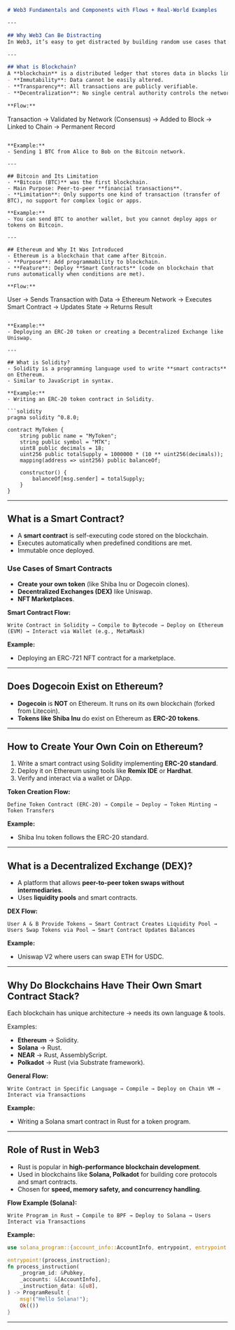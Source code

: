 ```markdown
# Web3 Fundamentals and Components with Flows + Real-World Examples

---

## Why Web3 Can Be Distracting
In Web3, it’s easy to get distracted by building random use cases that nobody wants. The ecosystem is still evolving, so focus should be on solving real-world problems with blockchain and decentralized technology.

---

## What is Blockchain?
A **blockchain** is a distributed ledger that stores data in blocks linked together in a chain. It ensures:
- **Immutability**: Data cannot be easily altered.
- **Transparency**: All transactions are publicly verifiable.
- **Decentralization**: No single central authority controls the network.

**Flow:**
```

Transaction → Validated by Network (Consensus) → Added to Block → Linked to Chain → Permanent Record

```

**Example:**
- Sending 1 BTC from Alice to Bob on the Bitcoin network.

---

## Bitcoin and Its Limitation
- **Bitcoin (BTC)** was the first blockchain.
- Main Purpose: Peer-to-peer **financial transactions**.
- **Limitation**: Only supports one kind of transaction (transfer of BTC), no support for complex logic or apps.

**Example:**
- You can send BTC to another wallet, but you cannot deploy apps or tokens on Bitcoin.

---

## Ethereum and Why It Was Introduced
- Ethereum is a blockchain that came after Bitcoin.
- **Purpose**: Add programmability to blockchain.
- **Feature**: Deploy **Smart Contracts** (code on blockchain that runs automatically when conditions are met).

**Flow:**
```

User → Sends Transaction with Data → Ethereum Network → Executes Smart Contract → Updates State → Returns Result

````

**Example:**
- Deploying an ERC-20 token or creating a Decentralized Exchange like Uniswap.

---

## What is Solidity?
- Solidity is a programming language used to write **smart contracts** on Ethereum.
- Similar to JavaScript in syntax.

**Example:**
- Writing an ERC-20 token contract in Solidity.

```solidity
pragma solidity ^0.8.0;

contract MyToken {
    string public name = "MyToken";
    string public symbol = "MTK";
    uint8 public decimals = 18;
    uint256 public totalSupply = 1000000 * (10 ** uint256(decimals));
    mapping(address => uint256) public balanceOf;

    constructor() {
        balanceOf[msg.sender] = totalSupply;
    }
}
````

---

## What is a Smart Contract?

* A **smart contract** is self-executing code stored on the blockchain.
* Executes automatically when predefined conditions are met.
* Immutable once deployed.

### Use Cases of Smart Contracts

* **Create your own token** (like Shiba Inu or Dogecoin clones).
* **Decentralized Exchanges (DEX)** like Uniswap.
* **NFT Marketplaces**.

**Smart Contract Flow:**

```
Write Contract in Solidity → Compile to Bytecode → Deploy on Ethereum (EVM) → Interact via Wallet (e.g., MetaMask)
```

**Example:**

* Deploying an ERC-721 NFT contract for a marketplace.

---

## Does Dogecoin Exist on Ethereum?

* **Dogecoin** is **NOT** on Ethereum. It runs on its own blockchain (forked from Litecoin).
* **Tokens like Shiba Inu** do exist on Ethereum as **ERC-20 tokens**.

---

## How to Create Your Own Coin on Ethereum?

1. Write a smart contract using Solidity implementing **ERC-20 standard**.
2. Deploy it on Ethereum using tools like **Remix IDE** or **Hardhat**.
3. Verify and interact via a wallet or DApp.

**Token Creation Flow:**

```
Define Token Contract (ERC-20) → Compile → Deploy → Token Minting → Token Transfers
```

**Example:**

* Shiba Inu token follows the ERC-20 standard.

---

## What is a Decentralized Exchange (DEX)?

* A platform that allows **peer-to-peer token swaps without intermediaries**.
* Uses **liquidity pools** and smart contracts.

**DEX Flow:**

```
User A & B Provide Tokens → Smart Contract Creates Liquidity Pool → Users Swap Tokens via Pool → Smart Contract Updates Balances
```

**Example:**

* Uniswap V2 where users can swap ETH for USDC.

---

## Why Do Blockchains Have Their Own Smart Contract Stack?

Each blockchain has unique architecture → needs its own language & tools.

Examples:

* **Ethereum** → Solidity.
* **Solana** → Rust.
* **NEAR** → Rust, AssemblyScript.
* **Polkadot** → Rust (via Substrate framework).

**General Flow:**

```
Write Contract in Specific Language → Compile → Deploy on Chain VM → Interact via Transactions
```

**Example:**

* Writing a Solana smart contract in Rust for a token program.

---

## Role of Rust in Web3

* Rust is popular in **high-performance blockchain development**.
* Used in blockchains like **Solana, Polkadot** for building core protocols and smart contracts.
* Chosen for **speed, memory safety, and concurrency handling**.

**Flow Example (Solana):**

```
Write Program in Rust → Compile to BPF → Deploy to Solana → Users Interact via Transactions
```

**Example:**

```rust
use solana_program::{account_info::AccountInfo, entrypoint, entrypoint::ProgramResult, pubkey::Pubkey};

entrypoint!(process_instruction);
fn process_instruction(
    _program_id: &Pubkey,
    _accounts: &[AccountInfo],
    _instruction_data: &[u8],
) -> ProgramResult {
    msg!("Hello Solana!");
    Ok(())
}
```

---
